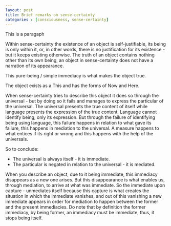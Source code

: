 ```yaml
---
layout: post
title: Brief remarks on sense-certainty
categories : [consciousness, sense-certainty]
---
```


This is a paragaph



Within sense-certainty the existence of an object is self-justifiable, its being 
is only within it, or, in other words, there is no justification for its existence - but it keeps existing otherwise.
The truth of an object contains nothing other than its own being,
an object in sense-certainty does not have a narration of its appearance.

This pure-being / simple immediacy is what makes the object true.

The object exists as a This and has the forms of Now and Here.

When sense-certainty tries to describe this object it does so through the universal - 
but by doing so it fails and manages to express the particular of the universal.
The universal presents the true content of itself 
while language presents the expression of the true content.
Language cannot identify being, only its expression.
But through the failure of identifying being using language, this failure happens in 
relation to what gave its failure, this happens in mediation to the universal.
A measure happens to what entices if its right or wrong and this happens with the 
help of the universals.

So to conclude:
 - The universal is always itself - it is immediate.
 - The particular is negated in relation to the universal - it is mediated.


When you describe an object, due to it being immediate, 
this immediacy disappears as a new one arises.
But this disappearance is what enables us, through mediation, to arrive 
at what was immediate. So the immediate upon capture - unmediates itself because 
this capture is what creates the situation in which the immediate vanishes, and out of 
this vanishing a new immediate appears in order for mediation to happen between the former and the present 
immediacies. Do note that by definition the former immediacy, by being former, an immediacy must be immediate, thus, it stops being itself.

